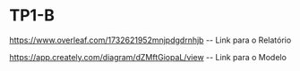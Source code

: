 # TP1-B

https://www.overleaf.com/1732621952mnjpdgdrnhjb  -- Link para o Relatório

https://app.creately.com/diagram/dZMftGiopaL/view  -- Link para o Modelo
